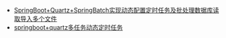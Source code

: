 <!-- docs/_sidebar.md -->
- [SpringBoot+Quartz+SpringBatch实现动态配置定时任务及批处理数据库读取导入多个文件](/项目/小功能/SpringBoot+Quartz+SpringBatch实现动态配置定时任务及批处理数据库读取导入多个文件.md)
- [springboot+quartz多任务动态定时任务](/项目/小功能/springboot+quartz多任务动态定时任务.md)

